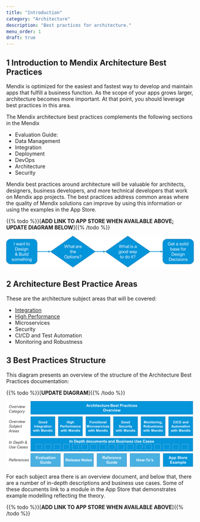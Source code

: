```yaml
---
title: "Introduction"
category: "Architecture"
description: "Best practices for architecture."
menu_order: 1
draft: true
---
```


## 1 Introduction to Mendix Architecture Best Practices

Mendix is optimized for the easiest and fastest way to develop and maintain apps that fulfill a business function. As the scope of your apps grows larger, architecture becomes more important. At that point, you should leverage best practices in this area.

The Mendix architecture best practices complements the following sections in the Mendix 

* Evaluation Guide:
* Data Management
* Integration
* Deployment
* DevOps
* Architecture
* Security

Mendix best practices around architecture will be valuable for architects, designers, business developers, and more technical developers that work on Mendix app projects. The best practices address common areas where the quality of Mendix solutions can improve by using this information or using the examples in the App Store.

{{% todo %}}[**ADD LINK TO APP STORE WHEN AVAILABLE ABOVE; UPDATE DIAGRAM BELOW**]{{% /todo %}}

![](attachments/arch-over1.png)

## 2 Architecture Best Practice Areas

These are the architecture subject areas that will be covered:

* [Integration](integration/integration-overview)
* [High Performance](performance/performance-overview)
* Microservices
* Security
* CI/CD and Test Automation
* Monitoring and Robustness

## 3 Best Practices Structure

This diagram presents an overview of the structure of the Architecture Best Practices documentation:

{{% todo %}}[**UPDATE DIAGRAM**]{{% /todo %}}

![](attachments/arch-over2.png)

For each subject area there is an overview document, and below that, there are a number of in-depth descriptions and business use cases. Some of these documents link to a module in the App Store that demonstrates example modelling reflecting the theory.

{{% todo %}}[**ADD LINK TO APP STORE WHEN AVAILABLE ABOVE**]{{% /todo %}}
